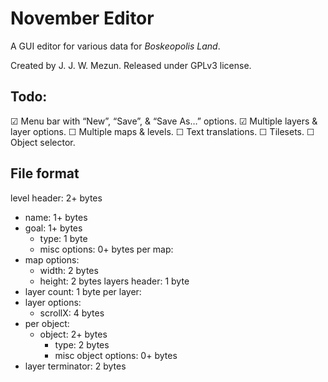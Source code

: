 # November Editor

A GUI editor for various data for _Boskeopolis Land_.

Created by J. J. W. Mezun. Released under GPLv3 license.

## Todo:

☑ Menu bar with “New”, “Save”, & “Save As…” options.
☑ Multiple layers & layer options.
☐ Multiple maps & levels.
☐ Text translations.
☐ Tilesets.
☐ Object selector.

## File format

level header: 2+ bytes
* name: 1+ bytes
* goal: 1+ bytes
  * type: 1 byte
  * misc options: 0+ bytes
per map:
* map options:
  * width: 2 bytes
  * height: 2 bytes
layers header: 1 byte
* layer count: 1 byte
per layer:
* layer options:
  * scrollX: 4 bytes
* per object:
  * object: 2+ bytes
    * type: 2 bytes
    * misc object options: 0+ bytes
* layer terminator: 2 bytes
